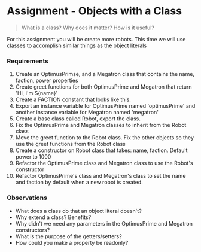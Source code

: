 # Assignment - Objects with a Class
>  What is a class? Why does it matter? How is it useful?

For this assignment you will be create more robots.  This time we will use classes to accomplish similar things as the object literals


### Requirements

1. Create an OptimusPrimse, and a Megatron class that contains the name, faction, power properties
2. Create greet functions for both OptimusPrime and Megatron that return 'Hi, I'm ${name}'
3. Create a FACTION constant that looks like this.
4. Export an instance variable for OptimusPrime named 'optimusPrime' and another instance variable for Megatron named 'megatron'
5. Create a base class called Robot, export the class.
6. Fix the OptimusPrime and Megatron classes to inherit from the Robot class
7. Move the greet function to the Robot class.  Fix the other objects so they use the greet functions from the Robot class
8. Create a constructor on Robot class that takes: name, faction.  Default power to 1000
9. Refactor the OptimusPrime class and Megatron class to use the Robot's constructor
10. Refactor OptimusPrime's class and Megatron's class to set the name and faction by default when a new robot is created.


### Observations

* What does a class do that an object literal doesn't?
* Why extend a class? Benefits?
* Why didn't we need any parameters in the OptimusPrime and Megatron constructors?
* What is the purpose of the getters/setters?
* How could you make a property be readonly?

